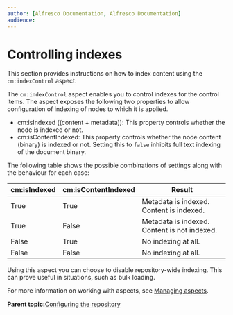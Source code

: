 ```yaml
---
author: [Alfresco Documentation, Alfresco Documentation]
audience: 
---
```


# Controlling indexes

This section provides instructions on how to index content using the `cm:indexControl` aspect.

The `cm:indexControl` aspect enables you to control indexes for the control items. The aspect exposes the following two properties to allow configuration of indexing of nodes to which it is applied.

-   cm:isIndexed \(\(content + metadata\)\): This property controls whether the node is indexed or not.
-   cm:isContentIndexed: This property controls whether the node content \(binary\) is indexed or not. Setting this to `false` inhibits full text indexing of the document binary.

The following table shows the possible combinations of settings along with the behaviour for each case:

|cm:isIndexed|cm:isContentIndexed|Result|
|------------|-------------------|------|
|True|True|Metadata is indexed. Content is indexed.|
|True|False|Metadata is indexed. Content is not indexed.|
|False|True|No indexing at all.|
|False|False|No indexing at all.|

Using this aspect you can choose to disable repository-wide indexing. This can prove useful in situations, such as bulk loading.

For more information on working with aspects, see [Managing aspects](../tasks/library-item-manage-aspects.md).

**Parent topic:**[Configuring the repository](../concepts/intro-core.md)

